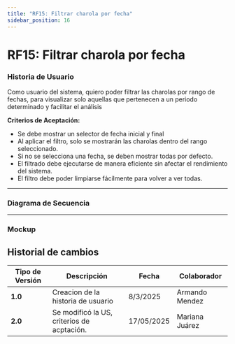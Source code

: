 ```yaml
---
title: "RF15: Filtrar charola por fecha"  
sidebar_position: 16
---
```


# RF15: Filtrar charola por fecha


### Historia de Usuario
 Como usuario del sistema, quiero poder filtrar las charolas por rango de fechas, para visualizar solo aquellas que pertenecen a un periodo determinado y facilitar el análisis


  **Criterios de Aceptación:**
  - Se debe mostrar un selector de fecha inicial y final
  - Al aplicar el filtro, solo se mostrarán las charolas dentro del rango seleccionado.
  - Si no se selecciona una fecha, se deben mostrar todas por defecto.
  - El filtrado debe ejecutarse de manera eficiente sin afectar el rendimiento del sistema.
  - El filtro debe poder limpiarse fácilmente para volver a ver todas.

---

### Diagrama de Secuencia


---

### Mockup


## Historial de cambios

| **Tipo de Versión** | **Descripción**                            | **Fecha** | **Colaborador**         |
| ------------------- | ------------------------------------------ | --------- | ----------------------- |
| **1.0**             | Creacion de la historia de usuario         | 8/3/2025  | Armando Mendez          |
| **2.0**             | Se modificó la US, criterios de acptación. | 17/05/2025| Mariana Juárez          |

